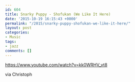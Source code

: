 ```yaml
---
id: 604
title: Snarky Puppy - Shofukan (We Like It Here)
date: '2015-10-19 16:15:43 +0000'
permalink: "/2015/snarky-puppy-shofukan-we-like-it-here/"
layout: post
categories:
- Music
tags:
- jazz
comments: []
---
```

<https://www.youtube.com/watch?v=kk0WRHV_vt8>

via Christoph